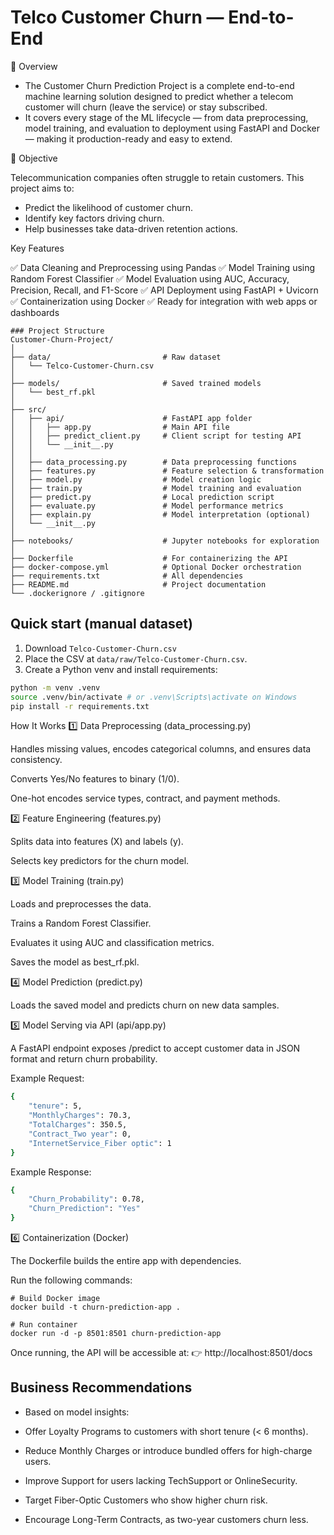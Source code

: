 # Telco Customer Churn — End-to-End
📌 Overview

- The Customer Churn Prediction Project is a complete end-to-end machine learning solution designed to predict whether a telecom customer will churn (leave the service) or stay subscribed.
- It covers every stage of the ML lifecycle — from data preprocessing, model training, and evaluation to deployment using FastAPI and Docker — making it production-ready and easy to extend.

🎯 Objective

Telecommunication companies often struggle to retain customers.
This project aims to:
- Predict the likelihood of customer churn.
- Identify key factors driving churn.
- Help businesses take data-driven retention actions.

Key Features

✅ Data Cleaning and Preprocessing using Pandas
✅ Model Training using Random Forest Classifier
✅ Model Evaluation using AUC, Accuracy, Precision, Recall, and F1-Score
✅ API Deployment using FastAPI + Uvicorn
✅ Containerization using Docker
✅ Ready for integration with web apps or dashboards
```
### Project Structure
Customer-Churn-Project/
│
├── data/                         # Raw dataset
│   └── Telco-Customer-Churn.csv
│
├── models/                       # Saved trained models
│   └── best_rf.pkl
│
├── src/
│   ├── api/                      # FastAPI app folder
│   │   ├── app.py                # Main API file
│   │   ├── predict_client.py     # Client script for testing API
│   │   └── __init__.py
│   │
│   ├── data_processing.py        # Data preprocessing functions
│   ├── features.py               # Feature selection & transformation
│   ├── model.py                  # Model creation logic
│   ├── train.py                  # Model training and evaluation
│   ├── predict.py                # Local prediction script
│   ├── evaluate.py               # Model performance metrics
│   ├── explain.py                # Model interpretation (optional)
│   └── __init__.py
│
├── notebooks/                    # Jupyter notebooks for exploration
│
├── Dockerfile                    # For containerizing the API
├── docker-compose.yml            # Optional Docker orchestration
├── requirements.txt              # All dependencies
├── README.md                     # Project documentation
└── .dockerignore / .gitignore
```

## Quick start (manual dataset)
1. Download `Telco-Customer-Churn.csv` 
2. Place the CSV at `data/raw/Telco-Customer-Churn.csv`.
3. Create a Python venv and install requirements:
``` bash
python -m venv .venv
source .venv/bin/activate # or .venv\Scripts\activate on Windows
pip install -r requirements.txt
```
How It Works
1️⃣ Data Preprocessing (data_processing.py)

Handles missing values, encodes categorical columns, and ensures data consistency.

Converts Yes/No features to binary (1/0).

One-hot encodes service types, contract, and payment methods.

2️⃣ Feature Engineering (features.py)

Splits data into features (X) and labels (y).

Selects key predictors for the churn model.

3️⃣ Model Training (train.py)

Loads and preprocesses the data.

Trains a Random Forest Classifier.

Evaluates it using AUC and classification metrics.

Saves the model as best_rf.pkl.

4️⃣ Model Prediction (predict.py)

Loads the saved model and predicts churn on new data samples.

5️⃣ Model Serving via API (api/app.py)

A FastAPI endpoint exposes /predict to accept customer data in JSON format and return churn probability.

Example Request:
``` bash
{
    "tenure": 5,
    "MonthlyCharges": 70.3,
    "TotalCharges": 350.5,
    "Contract_Two year": 0,
    "InternetService_Fiber optic": 1
}
```

Example Response:
``` bash
{
    "Churn_Probability": 0.78,
    "Churn_Prediction": "Yes"
}
```
6️⃣ Containerization (Docker)

The Dockerfile builds the entire app with dependencies.

Run the following commands:
```
# Build Docker image
docker build -t churn-prediction-app .

# Run container
docker run -d -p 8501:8501 churn-prediction-app
```

Once running, the API will be accessible at:
👉 http://localhost:8501/docs

## Business Recommendations
- Based on model insights:

- Offer Loyalty Programs to customers with short tenure (< 6 months).
- Reduce Monthly Charges or introduce bundled offers for high-charge users.
- Improve Support for users lacking TechSupport or OnlineSecurity.
- Target Fiber-Optic Customers who show higher churn risk.
- Encourage Long-Term Contracts, as two-year customers churn less.